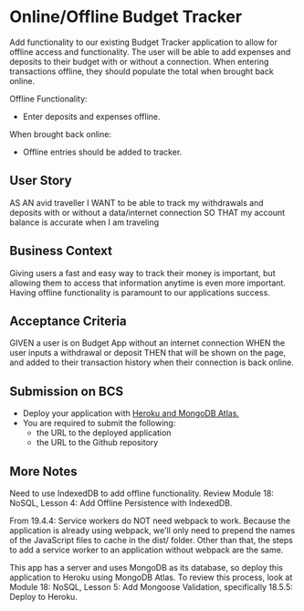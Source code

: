 # Online/Offline Budget Tracker
Add functionality to our existing Budget Tracker application to allow for offline access and functionality. The user will be able to add expenses and deposits to their budget with or without a connection. When entering transactions offline, they should populate the total when brought back online.

Offline Functionality:
  * Enter deposits and expenses offline.

When brought back online:
  * Offline entries should be added to tracker.

## User Story
AS AN avid traveller
I WANT to be able to track my withdrawals and deposits with or without a data/internet connection
SO THAT my account balance is accurate when I am traveling

## Business Context
Giving users a fast and easy way to track their money is important, but allowing them to access that information anytime is even more important. Having offline functionality is paramount to our applications success.

## Acceptance Criteria
GIVEN a user is on Budget App without an internet connection
WHEN the user inputs a withdrawal or deposit
THEN that will be shown on the page, and added to their transaction history when their connection is back online.

## Submission on BCS
* Deploy your application with [Heroku and MongoDB Atlas.](../04-Important/MongoAtlas-Deploy.md)
* You are required to submit the following:
  * the URL to the deployed application
  * the URL to the Github repository


## More Notes
Need to use IndexedDB to add offline functionality. Review Module 18: NoSQL, Lesson 4: Add Offline Persistence with IndexedDB.

From 19.4.4:
Service workers do NOT need webpack to work. Because the application is already using webpack, we'll only need to prepend the names of the JavaScript files to cache in the dist/ folder. Other than that, the steps to add a service worker to an application without webpack are the same.

This app  has a server and uses MongoDB as its database, so deploy this application to Heroku using MongoDB Atlas. To review this process, look at Module 18: NoSQL, Lesson 5: Add Mongoose Validation, specifically 18.5.5: Deploy to Heroku.


